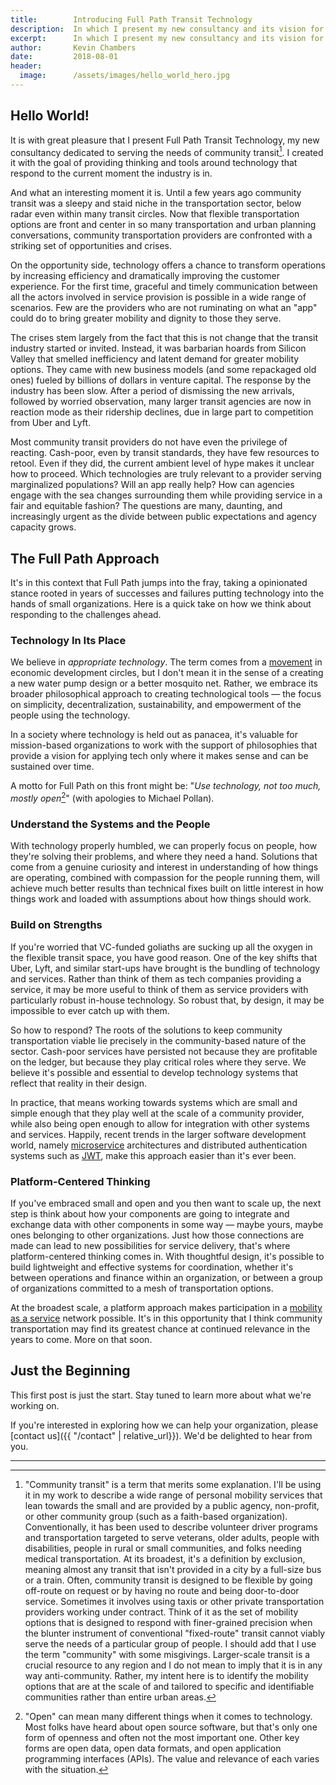 ```yaml
---
title:        Introducing Full Path Transit Technology
description:  In which I present my new consultancy and its vision for serving the needs of community transit.
excerpt:      In which I present my new consultancy and its vision for serving the needs of community transit.
author:       Kevin Chambers
date:         2018-08-01
header:
  image:      /assets/images/hello_world_hero.jpg
---
```


## Hello World!

It is with great pleasure that I present Full Path Transit Technology, my new consultancy dedicated to serving the needs of community transit[^1]. I created it with the goal of providing thinking and tools around technology that respond to the current moment the industry is in.

And what an interesting moment it is. Until a few years ago community transit was a sleepy and staid niche in the transportation sector, below radar even within many transit circles. Now that flexible transportation options are front and center in so many transportation and urban planning conversations, community transportation providers are confronted with a striking set of opportunities and crises.

On the opportunity side, technology offers a chance to transform operations by increasing efficiency and dramatically improving the customer experience. For the first time, graceful and timely communication between all the actors involved in service provision is possible in a wide range of scenarios. Few are the providers who are not ruminating on what an "app" could do to bring greater mobility and dignity to those they serve.

The crises stem largely from the fact that this is not change that the transit industry started or invited. Instead, it was barbarian hoards from Silicon Valley that smelled inefficiency and latent demand for greater mobility options. They came with new business models (and some repackaged old ones) fueled by billions of dollars in venture capital. The response by the industry has been slow. After a period of dismissing the new arrivals, followed by worried observation, many larger transit agencies are now in reaction mode as their ridership declines, due in large part to competition from Uber and Lyft.

Most community transit providers do not have even the privilege of reacting. Cash-poor, even by transit standards, they have few resources to retool. Even if they did, the current ambient level of hype makes it unclear how to proceed. Which technologies are truly relevant to a provider serving marginalized populations? Will an app really help? How can agencies engage with the sea changes surrounding them while providing service in a fair and equitable fashion? The questions are many, daunting, and increasingly urgent as the divide between public expectations and agency capacity grows.

## The Full Path Approach
It's in this context that Full Path jumps into the fray, taking a opinionated stance rooted in years of successes and failures putting technology into the hands of small organizations. Here is a quick take on how we think about responding to the challenges ahead.

### Technology In Its Place
We believe in _appropriate technology_. The term comes from a [movement](https://en.wikipedia.org/wiki/Appropriate_technology "Wikipedia definition") in economic development circles, but I don't mean it in the sense of a creating a new water pump design or a better mosquito net. Rather, we embrace its broader philosophical approach to creating technological tools — the focus on simplicity, decentralization, sustainability, and empowerment of the people using the technology.

In a society where technology is held out as panacea, it's valuable for mission-based organizations to work with the support of philosophies that provide a vision for applying tech only where it makes sense and can be sustained over time.

A motto for Full Path on this front might be: "_Use technology, not too much, mostly open_[^2]" (with apologies to Michael Pollan).

### Understand the Systems and the People

With technology properly humbled, we can properly focus on people, how they're solving their problems, and where they need a hand. Solutions that come from a genuine curiosity and interest in understanding of how things are operating, combined with compassion for the people running them, will achieve much better results than technical fixes built on little interest in how things work and loaded with assumptions about how things should work.

### Build on Strengths
If you're worried that VC-funded goliaths are sucking up all the oxygen in the flexible transit space, you have good reason. One of the key shifts that Uber, Lyft, and similar start-ups have brought is the bundling of technology and services. Rather than think of them as tech companies providing a service, it may be more useful to think of them as service providers with particularly robust in-house technology. So robust that, by design, it may be impossible to ever catch up with them.

So how to respond? The roots of the solutions to keep community transportation viable lie precisely in the community-based nature of the sector. Cash-poor services have persisted not because they are profitable on the ledger, but because they play critical roles where they serve. We believe it's possible and essential to develop technology systems that reflect that reality in their design.

In practice, that means working towards systems which are small and simple enough that they play well at the scale of a community provider, while also being open enough to allow for integration with other systems and services. Happily, recent trends in the larger software development world, namely [microservice](https://en.wikipedia.org/wiki/Microservices "Microservices definition") architectures and distributed authentication systems such as [JWT](https://tools.ietf.org/html/rfc7519 "JSON Web Tokens"), make this approach easier than it's ever been.

### Platform-Centered Thinking
If you've embraced small and open and you then want to scale up, the next step is think about how your components are going to integrate and exchange data with other components in some way — maybe yours, maybe ones belonging to other organizations. Just how those connections are made can lead to new possibilities for service delivery, that's where platform-centered thinking comes in. With thoughtful design, it's possible to build lightweight and effective systems for coordination, whether it's between operations and finance within an organization, or between a group of organizations committed to a mesh of transportation options.

At the broadest scale, a platform approach makes participation in a [mobility as a service](https://en.wikipedia.org/wiki/Transportation_as_a_Service "MaaS definition") network possible. It's in this opportunity that I think community transportation may find its greatest chance at continued relevance in the years to come. More on that soon.

## Just the Beginning
This first post is just the start. Stay tuned to learn more about what we're working on.

If you're interested in exploring how we can help your organization, please [contact us]({{ "/contact" | relative_url}}). We'd be delighted to hear from you.

---
[^1]: "Community transit" is a term that merits some explanation. I'll be using it in my work to describe a wide range of personal mobility services that lean towards the small and are provided by a public agency, non-profit, or other community group (such as a faith-based organization). Conventionally, it has been used to describe volunteer driver programs and transportation targeted to serve veterans, older adults, people with disabilities, people in rural or small communities, and folks needing medical transportation. At its broadest, it's a definition by exclusion, meaning almost any transit that isn't provided in a city by a full-size bus or a train. Often, community transit is designed to be flexible by going off-route on request or by having no route and being door-to-door service. Sometimes it involves using taxis or other private transportation providers working under contract. Think of it as the set of mobility options that is designed to respond with finer-grained precision when the blunter instrument of conventional "fixed-route" transit cannot viably serve the needs of a particular group of people. I should add that I use the term "community" with some misgivings. Larger-scale transit is a crucial resource to any region and I do not mean to imply that it is in any way anti-community. Rather, my intent here is to identify the mobility options that are at the scale of and tailored to specific and identifiable communities rather than entire urban areas.

[^2]: "Open" can mean many different things when it comes to technology. Most folks have heard about open source software, but that's only one form of openness and often not the most important one. Other key forms are open data, open data formats, and open application programming interfaces (APIs). The value and relevance of each varies with the situation.
